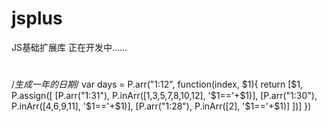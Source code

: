 # jsplus
JS基础扩展库
正在开发中……
#
/*生成一年的日期*/
var days = P.arr("1:12", function(index, $1){
    return [$1, P.assign([
      [P.arr("1:31"), P.inArr([1,3,5,7,8,10,12], '$1=='+$1)],
      [P.arr("1:30"), P.inArr([4,6,9,11], '$1=='+$1)],
      [P.arr("1:28"), P.inArr([2], '$1=='+$1)]
    ])]
})
